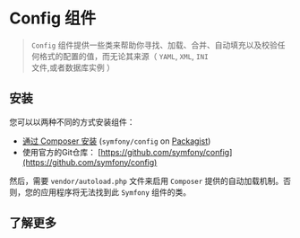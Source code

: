 # Config 组件

> `Config` 组件提供一些类来帮助你寻找、加载、合并、自动填充以及校验任何格式的配置的值，而无论其来源（ `YAML`, `XML`, `INI` 文件,或者数据库实例 ）

## 安装

您可以以两种不同的方式安装组件：

+ [通过 Composer 安装](https://github.com/lndj/symfony-components-doc-zh/blob/master/3.1version/%E5%AE%89%E8%A3%85%E4%B8%8E%E4%BD%BF%E7%94%A8Symfony%E7%BB%84%E4%BB%B6.md) (`symfony/config` on [Packagist](https://packagist.org/packages/symfony/config))
+ 使用官方的Git仓库： [https://github.com/symfony/config](https://github.com/symfony/config)

然后，需要 `vendor/autoload.php` 文件来启用 `Composer` 提供的自动加载机制。否则，您的应用程序将无法找到此 `Symfony` 组件的类。

## 了解更多
